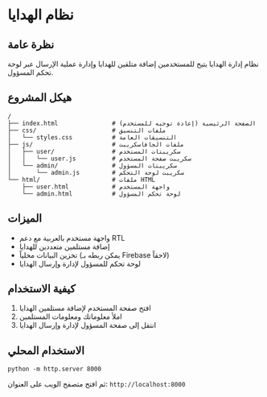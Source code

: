 # نظام الهدايا

## نظرة عامة
نظام إدارة الهدايا يتيح للمستخدمين إضافة متلقين للهدايا وإدارة عملية الإرسال عبر لوحة تحكم المسؤول.

## هيكل المشروع

```
/
├── index.html               # الصفحة الرئيسية (إعادة توجيه للمستخدم)
├── css/                     # ملفات التنسيق
│   └── styles.css           # التنسيقات العامة
├── js/                      # ملفات الجافاسكريبت
│   ├── user/                # سكريبتات المستخدم
│   │   └── user.js          # سكريبت صفحة المستخدم
│   └── admin/               # سكريبتات المسؤول
│       └── admin.js         # سكريبت لوحة التحكم
└── html/                    # ملفات HTML
    ├── user.html            # واجهة المستخدم
    └── admin.html           # لوحة تحكم المسؤول
```

## الميزات
- واجهة مستخدم بالعربية مع دعم RTL
- إضافة مستلمين متعددين للهدايا
- تخزين البيانات محلياً (يمكن ربطه بـ Firebase لاحقاً)
- لوحة تحكم للمسؤول لإدارة وإرسال الهدايا

## كيفية الاستخدام
1. افتح صفحة المستخدم لإضافة مستلمين الهدايا
2. املأ معلوماتك ومعلومات المستلمين
3. انتقل إلى صفحة المسؤول لإدارة وإرسال الهدايا

## الاستخدام المحلي
```
python -m http.server 8000
```
ثم افتح متصفح الويب على العنوان: `http://localhost:8000` 
